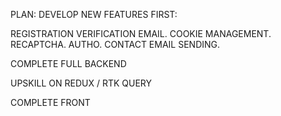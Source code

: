 PLAN: 
DEVELOP NEW FEATURES FIRST: 

REGISTRATION VERIFICATION EMAIL.
COOKIE MANAGEMENT.
RECAPTCHA.
AUTHO.
CONTACT EMAIL SENDING.

COMPLETE FULL BACKEND

UPSKILL ON REDUX / RTK QUERY

COMPLETE FRONT

